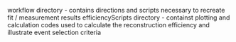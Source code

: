 workflow directory - contains directions and scripts necessary to recreate fit / measurement results
efficiencyScripts directory - containst plotting and calculation codes used to calculate the reconstruction efficiency and illustrate event selection criteria
